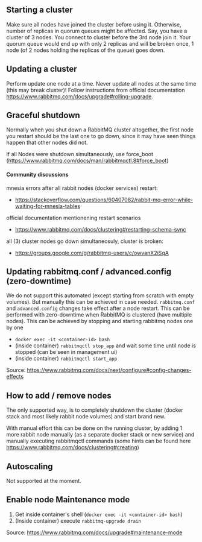 ## Starting a cluster

Make sure all nodes have joined the cluster before using it. Otherwise, number of replicas in quorum queues might be affected. Say, you have a cluster of 3 nodes. You connect to cluster before the 3rd node join it. Your quorum queue would end up with only 2 replicas and will be broken once, 1 node (of 2 nodes holding the replicas of the queue) goes down.

## Updating a cluster

Perform update one node at a time. Never update all nodes at the same time (this may break cluster)! Follow instructions from official documentation https://www.rabbitmq.com/docs/upgrade#rolling-upgrade.

## Graceful shutdown

Normally when you shut down a RabbitMQ cluster altogether, the first node you restart should be the last one to go down, since it may have seen things happen that other nodes did not.

If all Nodes were shutdown simultaneously, use force_boot (https://www.rabbitmq.com/docs/man/rabbitmqctl.8#force_boot)

#### Community discussions
mnesia errors after all rabbit nodes (docker services) restart:
* https://stackoverflow.com/questions/60407082/rabbit-mq-error-while-waiting-for-mnesia-tables

official documentation mentionening restart scenarios
* https://www.rabbitmq.com/docs/clustering#restarting-schema-sync

all (3) cluster nodes go down simultaneosuly, cluster is broken:
* https://groups.google.com/g/rabbitmq-users/c/owvanX2iSqA

## Updating rabbitmq.conf / advanced.config (zero-downtime)

We do not support this automated (except starting from scratch with empty volumes). But manually this can be achieved in case needed. `rabbitmq.conf` and `advanced.config` changes take effect after a node restart. This can be performed with zero-downtime when RabbitMQ is clustered (have multiple nodes). This can be achieved by stopping and starting rabbitmq nodes one by one
* `docker exec -it <container-id> bash`
* (inside container) `rabbitmqctl stop_app` and wait some time until node is stopped (can be seen in management ui)
* (inside container) `rabbitmqctl start_app`

Source: https://www.rabbitmq.com/docs/next/configure#config-changes-effects

## How to add / remove nodes

The only supported way, is to completely shutdown the cluster (docker stack and most likely rabbit node volumes) and start brand new.

With manual effort this can be done on the running cluster, by adding 1 more rabbit node manually (as a separate docker stack or new service) and manually executing rabbitmqctl commands (some hints can be found here https://www.rabbitmq.com/docs/clustering#creating)

## Autoscaling

Not supported at the moment.

## Enable node Maintenance mode

1. Get inside container's shell (`docker exec -it <container-id> bash`)
2. (Inside container) execute `rabbitmq-upgrade drain`

Source: https://www.rabbitmq.com/docs/upgrade#maintenance-mode
